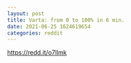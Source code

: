 ```yaml
--- 
layout: post 
title: Varta: from 0 to 100% in 6 min. 
date: 2021-06-25 1624619654 
categories: reddit 
--- 
```

https://redd.it/o7llmk